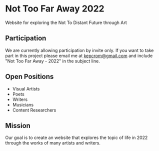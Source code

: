 Not Too Far Away 2022
=====
Website for exploring the Not To Distant Future through Art

Participation
-----
We are currently allowing participation by invite only. 
If you want to take part in this project please email me at kepcrom@gmail.com and include "Not Too Far Away - 2022" in the subject line.


Open Positions
-----
* Visual Artists
* Poets
* Writers
* Musicians
* Content Researchers

Mission
-----
Our goal is to create an website that explores the topic of life in 2022 through the works of many artists and writers.
